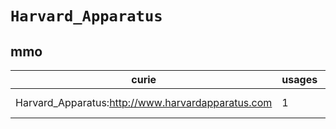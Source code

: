 # `Harvard_Apparatus`

## mmo

| curie                                             |   usages | nodes                                                                                                           |
|---------------------------------------------------|----------|-----------------------------------------------------------------------------------------------------------------|
| Harvard_Apparatus:http://www.harvardapparatus.com |        1 | [http://purl.obolibrary.org/obo/MMO:0000083](https://bioregistry.io/http://purl.obolibrary.org/obo/MMO:0000083) |
